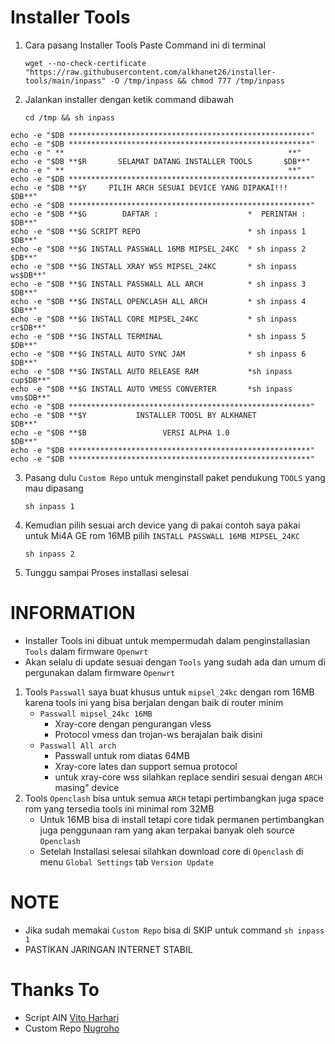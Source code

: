 # Installer Tools
1. Cara pasang Installer Tools
   Paste Command ini di terminal
   ```
   wget --no-check-certificate "https://raw.githubusercontent.com/alkhanet26/installer-tools/main/inpass" -O /tmp/inpass && chmod 777 /tmp/inpass
   ```
2. Jalankan installer dengan ketik command dibawah
   ```
   cd /tmp && sh inpass
   ```
```
echo -e "$DB ******************************************************"
echo -e "$DB ******************************************************"
echo -e " **                                                  **"
echo -e "$DB **$R       SELAMAT DATANG INSTALLER TOOLS       $DB**"
echo -e " **                                                  **"
echo -e "$DB ******************************************************"
echo -e "$DB **$Y     PILIH ARCH SESUAI DEVICE YANG DIPAKAI!!!     $DB**"
echo -e "$DB ******************************************************"
echo -e "$DB **$G        DAFTAR :                    *  PERINTAH : $DB**"
echo -e "$DB **$G SCRIPT REPO                        * sh inpass 1 $DB**"
echo -e "$DB **$G INSTALL PASSWALL 16MB MIPSEL_24KC  * sh inpass 2 $DB**"
echo -e "$DB **$G INSTALL XRAY WSS MIPSEL_24KC       * sh inpass ws$DB**"
echo -e "$DB **$G INSTALL PASSWALL ALL ARCH          * sh inpass 3 $DB**"
echo -e "$DB **$G INSTALL OPENCLASH ALL ARCH         * sh inpass 4 $DB**"
echo -e "$DB **$G INSTALL CORE MIPSEL_24KC           * sh inpass cr$DB**"
echo -e "$DB **$G INSTALL TERMINAL                   * sh inpass 5 $DB**"
echo -e "$DB **$G INSTALL AUTO SYNC JAM              * sh inpass 6 $DB**"
echo -e "$DB **$G INSTALL AUTO RELEASE RAM           *sh inpass cup$DB**"
echo -e "$DB **$G INSTALL AUTO VMESS CONVERTER       *sh inpass vms$DB**"
echo -e "$DB ******************************************************"
echo -e "$DB **$Y           INSTALLER TOOSL BY ALKHANET            $DB**"
echo -e "$DB **$B                 VERSI ALPHA 1.0                  $DB**"
echo -e "$DB ******************************************************"
echo -e "$DB ******************************************************"
```
3. Pasang dulu ``Custom Repo`` untuk menginstall paket pendukung ``TOOLS`` yang mau dipasang
   ```
   sh inpass 1
   ```
4. Kemudian pilih sesuai arch device yang di pakai contoh saya pakai untuk Mi4A GE rom 16MB pilih ``INSTALL PASSWALL 16MB MIPSEL_24KC`` 
   ```
   sh inpass 2
   ```
5. Tunggu sampai Proses installasi selesai

# INFORMATION
  - Installer Tools ini dibuat untuk mempermudah dalam penginstallasian ``Tools`` dalam firmware ``Openwrt``
  - Akan selalu di update sesuai dengan ``Tools`` yang sudah ada dan umum di pergunakan dalam firmware ``Openwrt``

1. Tools ``Passwall`` saya buat khusus untuk ``mipsel_24kc`` dengan rom 16MB karena tools ini yang bisa berjalan dengan baik di router minim
   - ``Passwall mipsel_24kc 16MB``
       * Xray-core dengan pengurangan vless
       * Protocol vmess dan trojan-ws berajalan baik disini
   - ``Passwall All arch``
       * Passwall untuk rom diatas 64MB
       * Xray-core lates dan support semua protocol
       * untuk xray-core wss silahkan replace sendiri sesuai dengan ``ARCH`` masing" device
2. Tools ``Openclash`` bisa untuk semua ``ARCH`` tetapi pertimbangkan juga space rom yang tersedia tools ini minimal rom 32MB
   - Untuk 16MB bisa di install tetapi core tidak permanen pertimbangkan juga penggunaan ram yang akan terpakai banyak oleh source ``Openclash``
   - Setelah Installasi selesai silahkan download core di ``Openclash`` di menu ``Global Settings`` tab ``Version Update``


# NOTE
  - Jika sudah memakai ``Custom Repo`` bisa di SKIP untuk command ``sh inpass 1``
  - PASTIKAN JARINGAN INTERNET STABIL
  
# Thanks To
- Script AIN [Vito Harhari](https://github.com/vitoharhari)
- Custom Repo [Nugroho](https://github.com/lrdrdn) 
